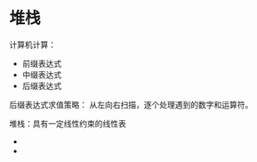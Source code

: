 # 堆栈

计算机计算：
<ul>
<li>前缀表达式</li>
<li>中缀表达式</li>
<li>后缀表达式</li>
</ul>

后缀表达式求值策略：
从左向右扫描，逐个处理遇到的数字和运算符。



堆栈：具有一定线性约束的线性表

<ul>
<li></li>
<li></li>
</ul>